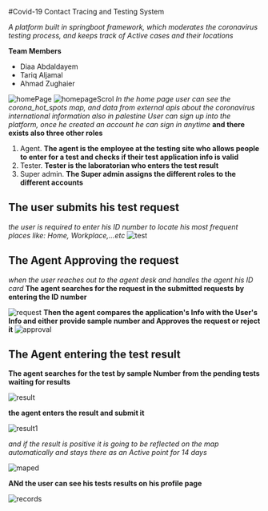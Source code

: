 #Covid-19 Contact Tracing and Testing System

*A platform built in springboot framework, which moderates the coronavirus testing process, and keeps track of Active cases and their locations*

**Team Members**
- Diaa Abdaldayem
- Tariq Aljamal
- Ahmad Zughaier

![homePage](https://github.com/diaa95/COVID-19-Hotspots/tree/master/screenshots/home1st.PNG)
![homepageScrol](https://github.com/diaa95/COVID-19-Hotspots/tree/master/screenshots/home2nd.PNG)
*In the home page user can see the corona_hot_spots map, and data from external apis about the coronavirus international information also in palestine*
*User can sign up into the platform, once he created an account he can sign in anytime*
**and there exists also three other roles**
1. Agent.
**The agent is the employee at the testing site who allows people to enter for a test and checks if their test application info is valid**
2. Tester.
**Tester is the laboratorian who enters the test result**
3. Super admin.
**The Super admin assigns the different roles to the different accounts**

## The user submits his test request
*the user is required to enter his ID number to locate his most frequent places like: Home, Workplace,...etc*
![test](https://github.com/diaa95/COVID-19-Hotspots/tree/master/screenshots/submitAtest.PNG)

## The Agent Approving the request
*when the user reaches out to the agent desk and handles the agent his ID card*
**The agent searches for the request in the submitted requests by entering the ID number**

![request](https://github.com/diaa95/COVID-19-Hotspots/tree/master/screenshots/tester1st.PNG)
**Then the agent compares the application's Info with the User's Info and either provide sample number and Approves the request or reject it**
![approval](https://github.com/diaa95/COVID-19-Hotspots/tree/master/screenshots/tester2nd.PNG)

## The Agent entering the test result
**The agent searches for the test by sample Number from the pending tests waiting for results**

![result](https://github.com/diaa95/COVID-19-Hotspots/tree/master/screenshots/Agent1st.PNG)

**the agent enters the result and submit it**

![result1](https://github.com/diaa95/COVID-19-Hotspots/tree/master/screenshots/agent2nd.PNG)

*and if the result is positive it is going to be reflected on the map automatically and stays there as an Active point for 14 days*

![maped](https://github.com/diaa95/COVID-19-Hotspots/tree/master/screenshots/home1st.PNG)



**ANd the user can see his tests results on his profile page**

![records](https://github.com/diaa95/COVID-19-Hotspots/tree/master/screenshots/profile.PNG)

